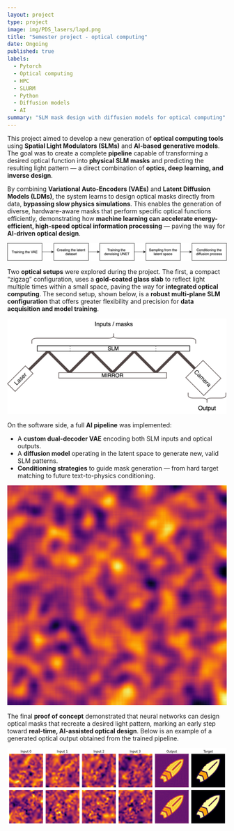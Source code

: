 ```yaml
---
layout: project
type: project
image: img/PDS_lasers/lapd.png
title: "Semester project - optical computing"
date: Ongoing
published: true
labels:
  - Pytorch
  - Optical computing
  - HPC
  - SLURM
  - Python
  - Diffusion models
  - AI
summary: "SLM mask design with diffusion models for optical computing"
---
```



<div class="container py-3">
<p>
This project aimed to develop a new generation of <b>optical computing tools</b> using <b>Spatial Light Modulators (SLMs)</b> and <b>AI-based generative models</b>.  
The goal was to create a complete <b>pipeline</b> capable of transforming a desired optical function into <b>physical SLM masks</b> and predicting the resulting light pattern — a direct combination of <b>optics, deep learning, and inverse design</b>.
</p>
<p>
By combining <b>Variational Auto-Encoders (VAEs)</b> and <b>Latent Diffusion Models (LDMs)</b>, the system learns to design optical masks directly from data, <b>bypassing slow physics simulations</b>.  
This enables the generation of diverse, hardware-aware masks that perform specific optical functions efficiently, demonstrating how <b>machine learning can accelerate energy-efficient, high-speed optical information processing</b> — paving the way for <b>AI-driven optical design</b>.
</p>
<img class="img-fluid rounded-3 shadow my-3" src="../img/PDS_lasers/pipeline.png" alt="Pipeline overview showing the connection between the VAE, diffusion model, and conditioning strategy.">
<p>
Two <b>optical setups</b> were explored during the project.  
The first, a compact “zigzag” configuration, uses a <b>gold-coated glass slab</b> to reflect light multiple times within a small space, paving the way for <b>integrated optical computing</b>.  
The second setup, shown below, is a <b>robust multi-plane SLM configuration</b> that offers greater flexibility and precision for <b>data acquisition and model training</b>.
</p>
<img class="img-fluid rounded-3 shadow my-3" src="../img/PDS_lasers/setup projet 2.2.png" alt="Optical setup with laser, SLM, mirror, and camera used for multi-plane optical data acquisition.">
<p>
On the software side, a full <b>AI pipeline</b> was implemented:
</p>
<ul>
  <li>A <b>custom dual-decoder VAE</b> encoding both SLM inputs and optical outputs.</li>
  <li>A <b>diffusion model</b> operating in the latent space to generate new, valid SLM patterns.</li>
  <li><b>Conditioning strategies</b> to guide mask generation — from hard target matching to future text-to-physics conditioning.</li>
</ul>
<img class="img-fluid rounded-3 shadow my-3" src="../img/PDS_lasers/small_feat.png" alt="Example input SLM mask showing small feature patterns used for training.">
<p>
The final <b>proof of concept</b> demonstrated that neural networks can design optical masks that recreate a desired light pattern, marking an early step toward <b>real-time, AI-assisted optical design</b>.  
Below is an example of a generated optical output obtained from the trained pipeline.
</p>
<img class="img-fluid rounded-3 shadow my-3" src="../img/PDS_lasers/output_surf.png" alt="Example of optical output generated by the AI pipeline using SLM masks.">

